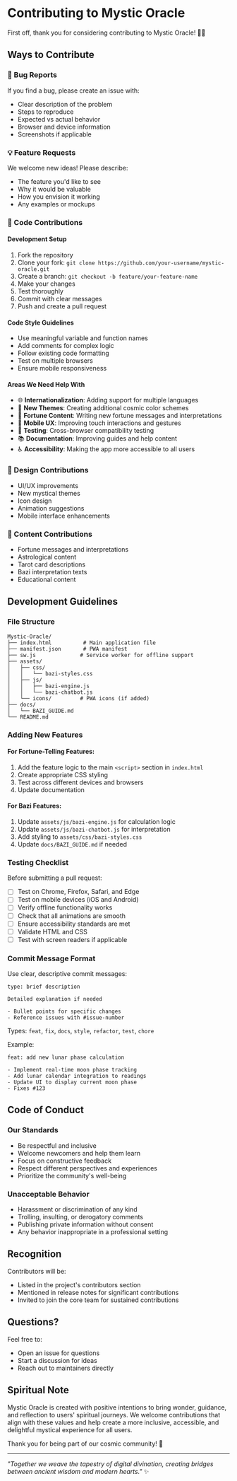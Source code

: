 # Contributing to Mystic Oracle

First off, thank you for considering contributing to Mystic Oracle! 🔮✨

## Ways to Contribute

### 🐛 Bug Reports
If you find a bug, please create an issue with:
- Clear description of the problem
- Steps to reproduce
- Expected vs actual behavior
- Browser and device information
- Screenshots if applicable

### 💡 Feature Requests
We welcome new ideas! Please describe:
- The feature you'd like to see
- Why it would be valuable
- How you envision it working
- Any examples or mockups

### 🔧 Code Contributions

#### Development Setup
1. Fork the repository
2. Clone your fork: `git clone https://github.com/your-username/mystic-oracle.git`
3. Create a branch: `git checkout -b feature/your-feature-name`
4. Make your changes
5. Test thoroughly
6. Commit with clear messages
7. Push and create a pull request

#### Code Style Guidelines
- Use meaningful variable and function names
- Add comments for complex logic
- Follow existing code formatting
- Test on multiple browsers
- Ensure mobile responsiveness

#### Areas We Need Help With
- 🌐 **Internationalization**: Adding support for multiple languages
- 🎨 **New Themes**: Creating additional cosmic color schemes
- 🔮 **Fortune Content**: Writing new fortune messages and interpretations
- 📱 **Mobile UX**: Improving touch interactions and gestures
- 🧪 **Testing**: Cross-browser compatibility testing
- 📚 **Documentation**: Improving guides and help content
- ♿ **Accessibility**: Making the app more accessible to all users

### 🎨 Design Contributions
- UI/UX improvements
- New mystical themes
- Icon design
- Animation suggestions
- Mobile interface enhancements

### 📝 Content Contributions
- Fortune messages and interpretations
- Astrological content
- Tarot card descriptions
- Bazi interpretation texts
- Educational content

## Development Guidelines

### File Structure
```
Mystic-Oracle/
├── index.html          # Main application file
├── manifest.json       # PWA manifest
├── sw.js              # Service worker for offline support
├── assets/
│   ├── css/
│   │   └── bazi-styles.css
│   ├── js/
│   │   ├── bazi-engine.js
│   │   └── bazi-chatbot.js
│   └── icons/         # PWA icons (if added)
├── docs/
│   └── BAZI_GUIDE.md
└── README.md
```

### Adding New Features

#### For Fortune-Telling Features:
1. Add the feature logic to the main `<script>` section in `index.html`
2. Create appropriate CSS styling
3. Test across different devices and browsers
4. Update documentation

#### For Bazi Features:
1. Update `assets/js/bazi-engine.js` for calculation logic
2. Update `assets/js/bazi-chatbot.js` for interpretation
3. Add styling to `assets/css/bazi-styles.css`
4. Update `docs/BAZI_GUIDE.md` if needed

### Testing Checklist
Before submitting a pull request:
- [ ] Test on Chrome, Firefox, Safari, and Edge
- [ ] Test on mobile devices (iOS and Android)
- [ ] Verify offline functionality works
- [ ] Check that all animations are smooth
- [ ] Ensure accessibility standards are met
- [ ] Validate HTML and CSS
- [ ] Test with screen readers if applicable

### Commit Message Format
Use clear, descriptive commit messages:
```
type: brief description

Detailed explanation if needed

- Bullet points for specific changes
- Reference issues with #issue-number
```

Types: `feat`, `fix`, `docs`, `style`, `refactor`, `test`, `chore`

Example:
```
feat: add new lunar phase calculation

- Implement real-time moon phase tracking
- Add lunar calendar integration to readings
- Update UI to display current moon phase
- Fixes #123
```

## Code of Conduct

### Our Standards
- Be respectful and inclusive
- Welcome newcomers and help them learn
- Focus on constructive feedback
- Respect different perspectives and experiences
- Prioritize the community's well-being

### Unacceptable Behavior
- Harassment or discrimination of any kind
- Trolling, insulting, or derogatory comments
- Publishing private information without consent
- Any behavior inappropriate in a professional setting

## Recognition

Contributors will be:
- Listed in the project's contributors section
- Mentioned in release notes for significant contributions
- Invited to join the core team for sustained contributions

## Questions?

Feel free to:
- Open an issue for questions
- Start a discussion for ideas
- Reach out to maintainers directly

## Spiritual Note

Mystic Oracle is created with positive intentions to bring wonder, guidance, and reflection to users' spiritual journeys. We welcome contributions that align with these values and help create a more inclusive, accessible, and delightful mystical experience for all users.

Thank you for being part of our cosmic community! 🌟

---

*"Together we weave the tapestry of digital divination, creating bridges between ancient wisdom and modern hearts."* ✨
